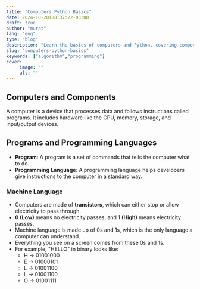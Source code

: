 ```yaml
---
title: "Computers Python Basics"
date: 2024-10-20T08:37:22+03:00
draft: true
author: "murat"
lang: "eng"
type: "blog"
description: "Learn the basics of computers and Python, covering components, programs, programming languages, and how machine language uses binary code (0s and 1s) to process information."
slug: "computers-python-basics"
keywords: ["algorithm","programming"]
cover:
     image: ""
     alt: ""
---
```



## Computers and Components 
A computer is a device that processes data and follows instructions called programs. It includes hardware like the CPU, memory, storage, and input/output devices.

## Programs and Programming Languages 
- **Program**: A program is a set of commands that tells the computer what to do.
- **Programming Language**: A programming language helps developers give instructions to the computer in a standard way.

### Machine Language
- Computers are made of **transistors**, which can either stop or allow electricity to pass through.
- **0 (Low)** means no electricity passes, and **1 (High)** means electricity passes.
- Machine language is made up of 0s and 1s, which is the only language a computer can understand.
- Everything you see on a screen comes from these 0s and 1s.
- For example, "HELLO" in binary looks like:
    - H → 01001000
    - E → 01000101
    - L → 01001100
    - L → 01001100
    - O → 01001111
